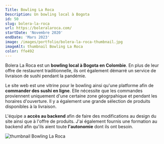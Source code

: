 ```yaml
---
Title: Bowling La Roca
Description: Un bowling local à Bogota
id: 50
slug: bolera-la-roca
url: https://boleralaroca.com/
startDate: 'Novembre 2020'
endDate: 'Mars 2023'
image: /images/portfolio/bolera-la-roca-thumbnail.jpg
imageAlt: thumbnail Bowling La Roca
color: ffe492
---
```


Bolera La Roca est un **bowling local à Bogota en Colombie**. En plus de leur offre de restaurent traditionnelle, ils ont également démarré un service de livraison de sushi pendant la pandémie.

Le site web est une vitrine pour le bowling ainsi qu'une platforme afin de **commander des sushi en ligne**. Elle nécessite que les commandes proviennent uniquement d'une certaine zone géogrpahique et pendant les horaires d'ouverture. Il y a également une grande sélection de produits disponibles à la livraison.

L'équipe a **accès au backend** afin de faire des modifications au design du site ainsi que à l'offre de produits. J'ai également fournis une formation au backend afin qu'ils aient toute **l'autonomie** dont ils ont besoin.

![thumbnail Bowling La Roca](/images/portfolio/bolera-la-roca-thumbnail.jpg)
